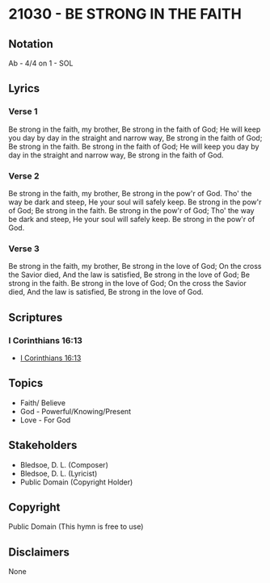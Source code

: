 # 21030 - BE STRONG IN THE FAITH

## Notation

Ab - 4/4 on 1 - SOL

## Lyrics

### Verse 1

Be strong in the faith, my brother, Be strong in the faith of God; He will keep you day by day in the straight and narrow way, Be strong in the faith of God; Be strong in the faith. Be strong in the faith of God; He will keep you day by day in the straight and narrow way, Be strong in the faith of God. 

### Verse 2

Be strong in the faith, my brother, Be strong in the pow'r of God. Tho' the way be dark and steep, He your soul will safely keep. Be strong in the pow'r of God; Be strong in the faith. Be strong in the pow'r of God; Tho' the way be dark and steep, He your soul will safely keep. Be strong in the pow'r of God.

### Verse 3

Be strong in the faith, my brother, Be strong in the love of God; On the cross the Savior died, And the law is satisfied, Be strong in the love of God; Be strong in the faith. Be strong in the love of God; On the cross the Savior died, And the law is satisfied, Be strong in the love of God.


## Scriptures

### I Corinthians 16:13

- [I Corinthians 16:13](https://www.biblegateway.com/passage/?search=I%20Corinthians%2016%3A13)


## Topics

- Faith/ Believe
- God - Powerful/Knowing/Present
- Love - For God

## Stakeholders

- Bledsoe, D. L. (Composer)
- Bledsoe, D. L. (Lyricist)
- Public Domain (Copyright Holder)

## Copyright

Public Domain
(This hymn is free to use)

## Disclaimers

None


